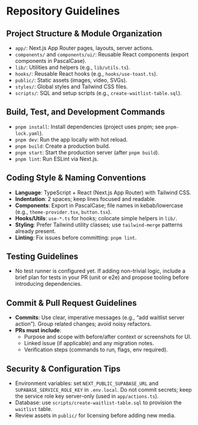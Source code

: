 # Repository Guidelines

## Project Structure & Module Organization
- `app/`: Next.js App Router pages, layouts, server actions.
- `components/` and `components/ui/`: Reusable React components (export components in PascalCase).
- `lib/`: Utilities and helpers (e.g., `lib/utils.ts`).
- `hooks/`: Reusable React hooks (e.g., `hooks/use-toast.ts`).
- `public/`: Static assets (images, video, SVGs).
- `styles/`: Global styles and Tailwind CSS files.
- `scripts/`: SQL and setup scripts (e.g., `create-waitlist-table.sql`).

## Build, Test, and Development Commands
- `pnpm install`: Install dependencies (project uses pnpm; see `pnpm-lock.yaml`).
- `pnpm dev`: Run the app locally with hot reload.
- `pnpm build`: Create a production build.
- `pnpm start`: Start the production server (after `pnpm build`).
- `pnpm lint`: Run ESLint via Next.js.

## Coding Style & Naming Conventions
- **Language**: TypeScript + React (Next.js App Router) with Tailwind CSS.
- **Indentation**: 2 spaces; keep lines focused and readable.
- **Components**: Export in PascalCase; file names in kebab/lowercase (e.g., `theme-provider.tsx`, `button.tsx`).
- **Hooks/Utils**: `use-*.ts` for hooks; colocate simple helpers in `lib/`.
- **Styling**: Prefer Tailwind utility classes; use `tailwind-merge` patterns already present.
- **Linting**: Fix issues before committing: `pnpm lint`.

## Testing Guidelines
- No test runner is configured yet. If adding non-trivial logic, include a brief plan for tests in your PR (unit or e2e) and propose tooling before introducing dependencies.

## Commit & Pull Request Guidelines
- **Commits**: Use clear, imperative messages (e.g., “add waitlist server action”). Group related changes; avoid noisy refactors.
- **PRs must include**:
  - Purpose and scope with before/after context or screenshots for UI.
  - Linked issue (if applicable) and any migration notes.
  - Verification steps (commands to run, flags, env required).

## Security & Configuration Tips
- Environment variables: set `NEXT_PUBLIC_SUPABASE_URL` and `SUPABASE_SERVICE_ROLE_KEY` in `.env.local`. Do not commit secrets; keep the service role key server-only (used in `app/actions.ts`).
- Database: use `scripts/create-waitlist-table.sql` to provision the `waitlist` table.
- Review assets in `public/` for licensing before adding new media.

